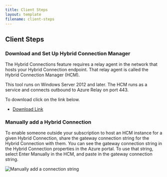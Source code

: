 ```yaml
---
title: Client Steps
layout: template
filename: client-steps
--- 
```


## Client Steps

### Download and Set Up Hybrid Connection Manager
The Hybrid Connections feature requires a relay agent in the network that hosts your Hybrid Connection endpoint. That relay agent is called the Hybrid Connection Manager (HCM). 

This tool runs on Windows Server 2012 and later. The HCM runs as a service and connects outbound to Azure Relay on port 443.

To download click on the link below.

* [Download Link](https://download.microsoft.com/download/0/E/4/0E48D57B-C563-4877-8ACB-CB740C7C6A78/HybridConnectionManager.msi)

### Manually add a Hybrid Connection
To enable someone outside your subscription to host an HCM instance for a given Hybrid Connection, share the gateway connection string for the Hybrid Connection with them. You can see the gateway connection string in the Hybrid Connection properties in the Azure portal. To use that string, select Enter Manually in the HCM, and paste in the gateway connection string.

![Manually add a connection string](https://docs.microsoft.com/en-us/azure/app-service/media/app-service-hybrid-connections/hybridconn-manual.png)
